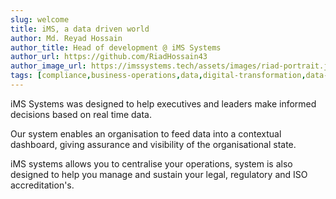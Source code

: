 ```yaml
---
slug: welcome
title: iMS, a data driven world
author: Md. Reyad Hossain
author_title: Head of development @ iMS Systems
author_url: https://github.com/RiadHossain43
author_image_url: https://imssystems.tech/assets/images/riad-portrait.jpg
tags: [compliance,business-operations,data,digital-transformation,data-management,analytics]
---
```


iMS Systems was designed to help executives and leaders make informed decisions based on real time data.

Our system enables an organisation to feed data into a contextual dashboard, giving assurance and visibility of the organisational state.

iMS systems allows you to centralise your operations, system is also designed to help you manage and sustain your legal, regulatory and ISO accreditation's.
